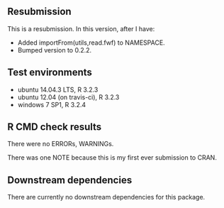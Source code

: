 ## Resubmission
This is a resubmission. In this version, after  I have:

* Added importFrom(utils,read.fwf) to NAMESPACE.
* Bumped version to 0.2.2.

## Test environments
* ubuntu 14.04.3 LTS, R 3.2.3
* ubuntu 12.04 (on travis-ci), R 3.2.3
* windows 7 SP1, R 3.2.4

## R CMD check results
There were no ERRORs, WARNINGs.

There was one NOTE because this is my first ever submission to CRAN.

## Downstream dependencies
There are currently no downstream dependencies for this package.